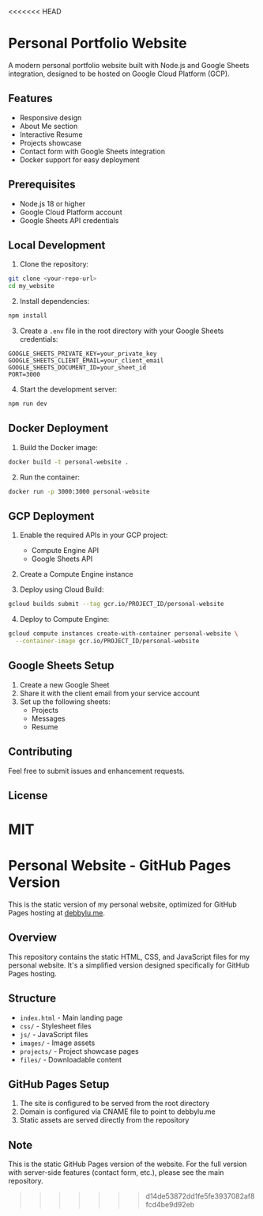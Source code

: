 <<<<<<< HEAD
# Personal Portfolio Website

A modern personal portfolio website built with Node.js and Google Sheets integration, designed to be hosted on Google Cloud Platform (GCP).

## Features

- Responsive design
- About Me section
- Interactive Resume
- Projects showcase
- Contact form with Google Sheets integration
- Docker support for easy deployment

## Prerequisites

- Node.js 18 or higher
- Google Cloud Platform account
- Google Sheets API credentials

## Local Development

1. Clone the repository:
```bash
git clone <your-repo-url>
cd my_website
```

2. Install dependencies:
```bash
npm install
```

3. Create a `.env` file in the root directory with your Google Sheets credentials:
```
GOOGLE_SHEETS_PRIVATE_KEY=your_private_key
GOOGLE_SHEETS_CLIENT_EMAIL=your_client_email
GOOGLE_SHEETS_DOCUMENT_ID=your_sheet_id
PORT=3000
```

4. Start the development server:
```bash
npm run dev
```

## Docker Deployment

1. Build the Docker image:
```bash
docker build -t personal-website .
```

2. Run the container:
```bash
docker run -p 3000:3000 personal-website
```

## GCP Deployment

1. Enable the required APIs in your GCP project:
   - Compute Engine API
   - Google Sheets API

2. Create a Compute Engine instance

3. Deploy using Cloud Build:
```bash
gcloud builds submit --tag gcr.io/PROJECT_ID/personal-website
```

4. Deploy to Compute Engine:
```bash
gcloud compute instances create-with-container personal-website \
  --container-image gcr.io/PROJECT_ID/personal-website
```

## Google Sheets Setup

1. Create a new Google Sheet
2. Share it with the client email from your service account
3. Set up the following sheets:
   - Projects
   - Messages
   - Resume

## Contributing

Feel free to submit issues and enhancement requests.

## License

MIT
=======
# Personal Website - GitHub Pages Version

This is the static version of my personal website, optimized for GitHub Pages hosting at [debbylu.me](https://debbylu.me).

## Overview
This repository contains the static HTML, CSS, and JavaScript files for my personal website. It's a simplified version designed specifically for GitHub Pages hosting.

## Structure
- `index.html` - Main landing page
- `css/` - Stylesheet files
- `js/` - JavaScript files
- `images/` - Image assets
- `projects/` - Project showcase pages
- `files/` - Downloadable content

## GitHub Pages Setup
1. The site is configured to be served from the root directory
2. Domain is configured via CNAME file to point to debbylu.me
3. Static assets are served directly from the repository

## Note
This is the static GitHub Pages version of the website. For the full version with server-side features (contact form, etc.), please see the main repository.
>>>>>>> d14de53872dd1fe5fe3937082af8fcd4be9d92eb
